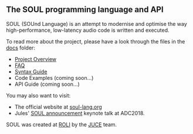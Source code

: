 ## The SOUL programming language and API

SOUL (SOUnd Language) is an attempt to modernise and optimise the way high-performance, low-latency audio code is written and executed.

To read more about the project, please have a look through the files in the [docs](/docs/) folder:

- [Project Overview](/docs/SOUL_Overview.md)
- [FAQ](/docs/SOUL_FAQ.md)
- [Syntax Guide](/docs/SOUL_Language.md)
- Code Examples (coming soon...)
- API Guide (coming soon...)

You may also want to visit:

- The official website at [soul-lang.org](https://soul-lang.org)
- Jules' [SOUL announcement](https://youtu.be/-GhleKNaPdk?t=910) keynote talk at ADC2018.

SOUL was created at [ROLI](https://roli.com) by the [JUCE](https://juce.com) team.
